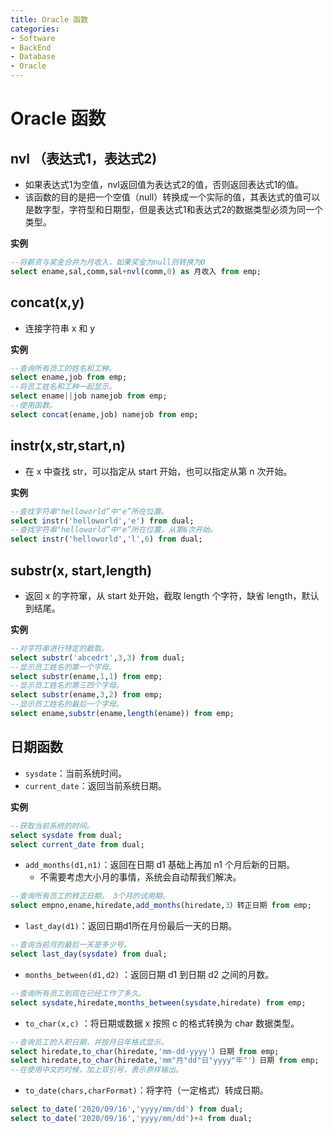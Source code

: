 ```yaml
---
title: Oracle 函数
categories:
- Software
- BackEnd
- Database
- Oracle
---
```

# Oracle 函数

## nvl （表达式1，表达式2)

- 如果表达式1为空值，nvl返回值为表达式2的值，否则返回表达式1的值。
- 该函数的目的是把一个空值（null）转换成一个实际的值，其表达式的值可以是数字型，字符型和日期型，但是表达式1和表达式2的数据类型必须为同一个类型。

**实例**

```sql
--将薪资与奖金合并为月收入，如果奖金为null则转换为0
select ename,sal,comm,sal+nvl(comm,0) as 月收入 from emp;
```

## concat(x,y)

- 连接字符串 x 和 y

**实例**

```sql
--查询所有员工的姓名和工种。
select ename,job from emp;
--将员工姓名和工种一起显示。
select ename||job namejob from emp;
--使用函数。
select concat(ename,job) namejob from emp;
```

## instr(x,str,start,n)

- 在 x 中查找 str，可以指定从 start 开始，也可以指定从第 n 次开始。

**实例**

```sql
--查找字符串"helloworld”中"e”所在位置。
select instr('helloworld','e') from dual;
--查找字符串"helloworld”中"e”所在位置，从第6次开始。
select instr('helloworld','l',6) from dual;
```

## substr(x, start,length)

- 返回 x 的字符窜，从 start 处开始，截取 length 个字符，缺省 length，默认到结尾。

**实例**

```sql
--对字符串进行特定的截取。
select substr('abcedrt',3,3) from dual;
--显示员工姓名的第一个字母。
select substr(ename,1,1) from emp;
--显示员工姓名的第三四个字母。
select substr(ename,3,2) from emp;
--显示员工姓名的最后一个字母。
select ename,substr(ename,length(ename)) from emp;
```

## 日期函数

- `sysdate`：当前系统时间。
- `current_date`：返回当前系统日期。

**实例**

```sql
--获取当前系统的时间。
select sysdate from dual;
select current_date from dual;
```

- `add_months(d1,n1)`：返回在日期 d1 基础上再加 n1 个月后新的日期。
    - 不需要考虑大小月的事情，系统会自动帮我们解决。

```sql
--查询所有员工的转正日期， 3个月的试用期。
select empno,ename,hiredate,add_months(hiredate,3）转正日期 from emp;
```

- `last_day(d1)`：返回日期d1所在月份最后一天的日期。

```sql
--查询当前月的最后一天是多少号。
select last_day(sysdate) from dual;
```

- `months_between(d1,d2)` ：返回日期 d1 到日期 d2 之间的月数。

```sql
--查询所有员工到现在已经工作了多久。
select sysdate,hiredate,months_between(sysdate,hiredate) from emp;
```

- `to_char(x,c)` ：将日期或数据 x 按照 c 的格式转换为 char 数据类型。

```sql
--查询员工的入职日期，并按月日年格式显示。
select hiredate,to_char(hiredate,'mm-dd-yyyy'）日期 from emp;
select hiredate,to_char(hiredate,'mm"月"dd"日"yyyy"年"'）日期 from emp;
--在使用中文的时候，加上双引号，表示原样输出。
```

- `to_date(chars,charFormat)`：将字符（一定格式）转成日期。

```sql
select to_date('2020/09/16','yyyy/mm/dd') from dual;
select to_date('2020/09/16','yyyy/mm/dd')+4 from dual;
```

